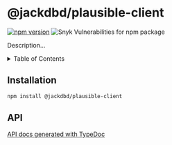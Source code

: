 # @jackdbd/plausible-client

[![npm version](https://badge.fury.io/js/@jackdbd%2Fplausible-client.svg)](https://badge.fury.io/js/@jackdbd%2Fplausible-client)
![Snyk Vulnerabilities for npm package](https://img.shields.io/snyk/vulnerabilities/npm/@jackdbd%2Fplausible-client)

Description...

<!-- START doctoc generated TOC please keep comment here to allow auto update -->
<!-- DON'T EDIT THIS SECTION, INSTEAD RE-RUN doctoc TO UPDATE -->
<details><summary>Table of Contents</summary>

- [Installation](#installation)
- [API](#api)

<!-- END doctoc generated TOC please keep comment here to allow auto update -->
</details>

## Installation

```sh
npm install @jackdbd/plausible-client
```

## API

[API docs generated with TypeDoc](https://jackdbd.github.io/calderone/plausible-client/)

